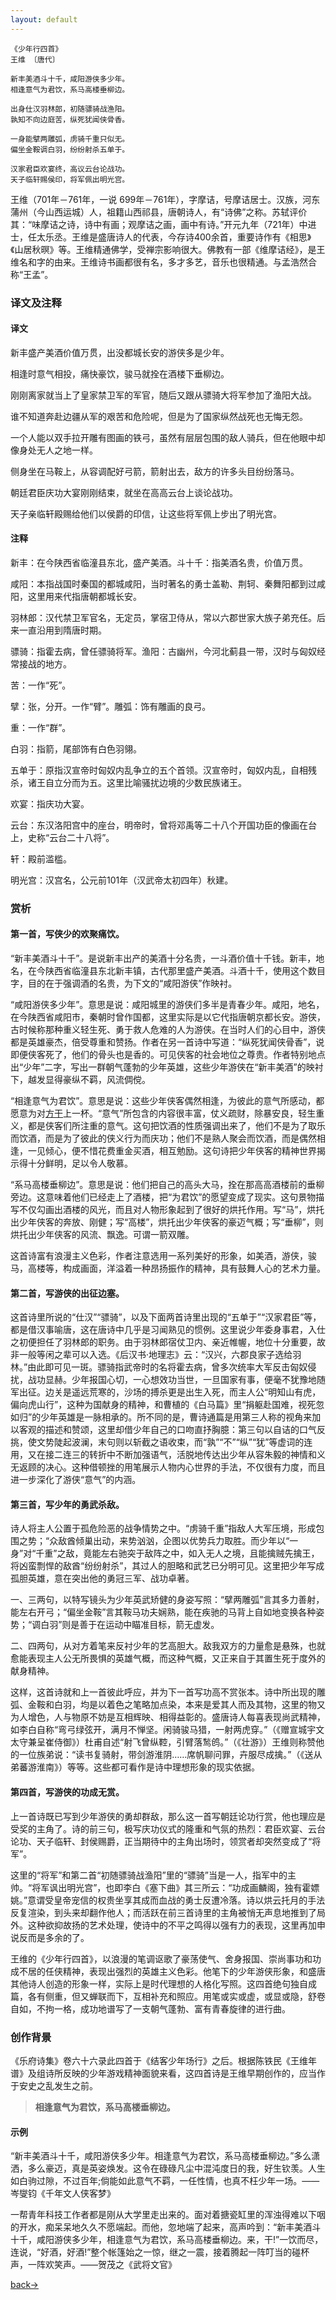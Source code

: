 ```yaml
---
layout: default
---
```


```
《少年行四首》
王维 〔唐代〕

新丰美酒斗十千，咸阳游侠多少年。
相逢意气为君饮，系马高楼垂柳边。

出身仕汉羽林郎，初随骠骑战渔阳。
孰知不向边庭苦，纵死犹闻侠骨香。

一身能擘两雕弧，虏骑千重只似无。
偏坐金鞍调白羽，纷纷射杀五单于。

汉家君臣欢宴终，高议云台论战功。
天子临轩赐侯印，将军佩出明光宫。
```

王维（701年－761年，一说 699年－761年），字摩诘，号摩诘居士。汉族，河东蒲州（今山西运城）人，祖籍山西祁县，唐朝诗人，有“诗佛”之称。苏轼评价其：“味摩诘之诗，诗中有画；观摩诘之画，画中有诗。”开元九年（721年）中进士，任太乐丞。王维是盛唐诗人的代表，今存诗400余首，重要诗作有《相思》《山居秋暝》等。王维精通佛学，受禅宗影响很大。佛教有一部《维摩诘经》，是王维名和字的由来。王维诗书画都很有名，多才多艺，音乐也很精通。与孟浩然合称“王孟”。

### 译文及注释

#### 译文
新丰盛产美酒价值万贯，出没都城长安的游侠多是少年。

相逢时意气相投，痛快豪饮，骏马就拴在酒楼下垂柳边。

刚刚离家就当上了皇家禁卫军的军官，随后又跟从骠骑大将军参加了渔阳大战。

谁不知道奔赴边疆从军的艰苦和危险呢，但是为了国家纵然战死也无悔无怨。

一个人能以双手拉开雕有图画的铁弓，虽然有层层包围的敌人骑兵，但在他眼中却像身处无人之地一样。

侧身坐在马鞍上，从容调配好弓箭，箭射出去，敌方的许多头目纷纷落马。

朝廷君臣庆功大宴刚刚结束，就坐在高高云台上谈论战功。

天子亲临轩殿赐给他们以侯爵的印信，让这些将军佩上步出了明光宫。

#### 注释
新丰：在今陕西省临潼县东北，盛产美酒。斗十千：指美酒名贵，价值万贯。

咸阳：本指战国时秦国的都城咸阳，当时著名的勇士盖勒、荆轲、秦舞阳都到过咸阳，这里用来代指唐朝都城长安。

羽林郎：汉代禁卫军官名，无定员，掌宿卫侍从，常以六郡世家大族子弟充任。后来一直沿用到隋唐时期。

骠骑：指霍去病，曾任骠骑将军。渔阳：古幽州，今河北蓟县一带，汉时与匈奴经常接战的地方。

苦：一作“死”。

擘：张，分开。一作“臂”。雕弧：饰有雕画的良弓。

重：一作“群”。

白羽：指箭，尾部饰有白色羽翎。

五单于：原指汉宣帝时匈奴内乱争立的五个首领。汉宣帝时，匈奴内乱，自相残杀，诸王自立分而为五。这里比喻骚扰边境的少数民族诸王。

欢宴：指庆功大宴。

云台：东汉洛阳宫中的座台，明帝时，曾将邓禹等二十八个开国功臣的像画在台上，史称“云台二十八将”。

轩：殿前滥槛。

明光宫：汉宫名，公元前101年（汉武帝太初四年）秋建。

### 赏析

#### 第一首，写侠少的欢聚痛饮。

“新丰美酒斗十千”。是说新丰出产的美酒十分名贵，一斗酒价值十千钱。新丰，地名，在今陕西省临潼县东北新丰镇，古代那里盛产美酒。斗酒十千，使用这个数目字，目的在于强调酒的名贵，为下文的“咸阳游侠”作映衬。

“咸阳游侠多少年”。意思是说：咸阳城里的游侠们多半是青春少年。咸阳，地名，在今陕西省咸阳市，秦朝时曾作国都，这里实际是以它代指唐朝京都长安。游侠，古时候称那种重义轻生死、勇于救人危难的人为游侠。在当时人们的心目中，游侠都是英雄豪杰，倍受尊重和赞扬。作者在另一首诗中写道：“纵死犹闻侠骨香”，说即便侠客死了，他们的骨头也是香的。可见侠客的社会地位之尊贵。作者特别地点出“少年”二字，写出一群朝气蓬勃的少年英雄，这些少年游侠在“新丰美酒”的映衬下，越发显得豪纵不羁，风流倜傥。

“相逢意气为君饮”。意思是说：这些少年侠客偶然相逢，为彼此的意气所感动，都愿意为对[方干](https://so.gushiwen.org/authorv_76758677c136.aspx)上一杯。“意气”所包含的内容很丰富，仗义疏财，除暴安良，轻生重义，都是侠客们所注重的意气。这句把饮酒的性质强调出来了，他们不是为了取乐而饮酒，而是为了彼此的侠义行为而庆功；他们不是熟人聚会而饮酒，而是偶然相逢，一见倾心，便不惜花费重金买酒，相互勉励。这句诗把少年侠客的精神世界揭示得十分鲜明，足以令人敬慕。

“系马高楼垂柳边”。意思是说：他们把自己的高头大马，拴在那高高酒楼前的垂柳旁边。这意味着他们已经走上了酒楼，把“为君饮”的愿望变成了现实。这句景物描写不仅勾画出酒楼的风光，而且对人物形象起到了很好的烘托作用。写“马”，烘托出少年侠客的奔放、刚健；写“高楼”，烘托出少年侠客的豪迈气概；写“垂柳”，则烘托出少年侠客的风流、飘逸。可谓一箭双雕。

这首诗富有浪漫主义色彩，作者注意选用一系列美好的形象，如美酒，游侠，骏马，高楼等，构成画面，洋溢着一种昂扬振作的精神，具有鼓舞人心的艺术力量。

#### 第二首，写游侠的出征边塞。

这首诗里所说的“仕汉”“骠骑”，以及下面两首诗里出现的“五单于”“汉家君臣”等，都是借汉事喻唐，这在唐诗中几乎是习闻熟见的惯例。这里说少年委身事君，入仕之初便担任了羽林郎的职务。由于羽林郎宿仗卫内、亲近帷幄，地位十分重要，故非一般等闲之辈可以入选。《后汉书·地理志》云：“汉兴，六郡良家子选给羽林。”由此即可见一斑。骠骑指武帝时的名将霍去病，曾多次统率大军反击匈奴侵扰，战功显赫。少年报国心切，一心想效功当世，一旦国家有事，便毫不犹豫地随军出征。边关是遥远荒寒的，沙场的搏杀更是出生入死，而主人公“明知山有虎，偏向虎山行”，这种为国献身的精神，和曹植的《白马篇》里“捐躯赴国难，视死忽如归”的少年英雄是一脉相承的。所不同的是，曹诗通篇是用第三人称的视角来加以客观的描述和赞颂，这里却借少年自己的口吻直抒胸臆：第三句以自诘的口气反挑，使文势陡起波澜，末句则以斩截之语收束，而“孰”“不”“纵”“犹”等虚词的连用，又在接二连三的转折中不断加强语气，活脱地传达出少年从容朱毅的神情和义无返顾的决心。这种借顿挫的用笔展示人物内心世界的手法，不仅很有力度，而且进一步深化了游侠“意气”的内涵。

#### 第三首，写少年的勇武杀敌。

诗人将主人公置于孤危险恶的战争情势之中。“虏骑千重”指敌人大军压境，形成包围之势；“众敌酋倾巢出动，来势汹汹，企图以优势兵力取胜。而少年以“一身”对“千重”之敌，竟能左右驰突于敌阵之中，如入无人之境，且能擒贼先擒王，将凶蛮剽悍的敌酋“纷纷射杀”，其过人的胆略和武艺已分明可见。这里把少年写成孤胆英雄，意在突出他的勇冠三军、战功卓著。

一、三两句，以特写镜头为少年英武矫健的身姿写照：“擘两雕弧”言其多力善射，能左右开弓；“偏坐金鞍”言其鞍马功夫娴熟，能在疾驰的马背上自如地变换各种姿势；“调白羽”则是善于在运动中瞄准目标，箭无虚发。

二、四两句，从对方着笔来反衬少年的艺高胆大。敌我双方的力量愈是悬殊，也就愈能表现主人公无所畏惧的英雄气概，而这种气概，又正来自于其置生死于度外的献身精神。

这样，这首诗就和上一首彼此呼应，并为下一首写功高不赏张本。诗中所出现的雕弧、金鞍和白羽，均是以着色之笔略加点染，本来是爱其人而及其物，这里的物又为人增色，人与物原不妨是互相辉映、相得益彰的。盛唐诗人每喜表现尚武精神，如李白自称“弯弓绿弦开，满月不惮坚。闲骑骏马猎，一射两虎穿。”（《赠宣城宇文太守兼呈崔侍御》）杜甫自述“射飞曾纵鞚，引臂落鹙鸧。”（《壮游》）王维则称赞他的一位族弟说：“读书复骑射，带剑游淮阴……席帆聊问罪，卉服尽成擒。”（《送从弟蕃游淮南》）等等。这些都可看作是诗中理想形象的现实依据。

#### 第四首，写游侠的功成无赏。

上一首诗既已写到少年游侠的勇却群敌，那么这一首写朝廷论功行赏，他也理应是受奖的主角了。诗的前三句，极写庆功仪式的隆重和气氛的热烈：君臣欢宴、云台论功、天子临轩、封侯赐爵，正当期待中的主角出场时，领赏者却突然变成了“将军”。

这里的“将军”和第二首“初随骠骑战渔阳”里的“骠骑”当是一人，指军中的主帅。“将军讽出明光宫”，也即李白《塞下曲》其三所云：“功成画麟阁，独有霍嫖姚。”意谓受皇帝宠信的权贵坐享其成而血战的勇士反遭冷落。诗以烘云托月的手法反复渲染，到头来却翻作他人；而活跃在前三首诗里的主角被悄无声息地推到了局外。这种欲抑故扬的艺术处理，使诗中的不平之鸣得以强有力的表现，这里再加申说反而是多余的了。

王维的《少年行四首》，以浪漫的笔调讴歌了豪荡使气、舍身报国、崇尚事功和功成不居的任侠精神，表现出强烈的英雄主义色彩。他笔下的少年游侠形象，和盛唐其他诗人创造的形象一样，实际上是时代理想的人格化写照。这四首绝句独自成篇，各有侧重，但又蝉联而下，互相补充和照应。用笔或实或虚，或显或隐，舒卷自如，不拘一格，成功地谱写了一支朝气蓬勃、富有青春旋律的进行曲。

### 创作背景

《乐府诗集》卷六十六录此四首于《结客少年场行》之后。根据陈铁民《王维年谱》及组诗所反映的少年游戏精神面貌来看，这四首诗是王维早期创作的，应当作于安史之乱发生之前。

> **相逢意气为君饮，系马高楼垂柳边。**

#### 示例

“新丰美酒斗十千，咸阳游侠多少年。相逢意气为君饮，系马高楼垂柳边。”多么潇洒，多么豪迈，真是英姿焕发。这令在碌碌凡尘中混沌度日的我，好生钦羡。人生如白驹过隙，不过百年;倘能如此意气不羁，一任性情，也真不枉少年一场。——岑燮钧《千年文人侠客梦》



一帮青年科技工作者都是刚从大学里走出来的。面对着搪瓷缸里的浑浊得难以下咽的开水，痴呆呆地久久不愿端起。而他，忽地端了起来，高声吟到：“新丰美酒斗十千，咸阳游侠多少年，相逢意气为君饮，系马高楼垂柳边。来，干!”一饮而尽，连说，“好酒，好酒!”整个帐篷始之一惊，继之一震，接着腾起一阵叮当的碰杯声，一阵欢笑声。——贺茂之《武将文官》



[back→](https://xiangblq.github.io/wenzhai/pages/shiwen/shici/shici.html)

